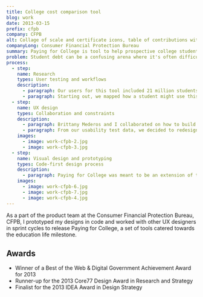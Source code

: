 ```yaml
---
title: College cost comparison tool
blog: work
date: 2013-03-15
prefix: cfpb
company: CFPB
alt: Collage of scale and certificate icons, table of contributions with elements, and total costs breakdown layout element.
companyLong: Consumer Financial Protection Bureau
summary: Paying for College is tool to help prospective college students and their families decipher how much a college degree actually costs. The cost comparison worksheet computes the actual cost of the chosen schools by comparing tuition, books, and other expenses, and estimates post-school debt and overall debt burden.
problem: Student debt can be a confusing arena where it's often difficult to understand how to compare the financial benefits of getting a college degree. Getting a college degree is often a part of the American dream, but students and parents taking on this debt often fail to realize the debt burden after school. This tool aims to help 21 million prospective college students and their high school counselors.
process:
  - step:
    name: Research
    types: User testing and workflows
    description:
      - paragraph: Our users for this tool included 21 million students enrolling in college every year and their guidance counselors. Our team of consisting of a product manager, developer, UX designer, and myself also worked with the CFPB “Students Team” delving into student debt data and the Department of Education.
      - paragraph: Starting out, we mapped how a student might use this tool as they applied for colleges and student loans. This included researching schools, filling of a FAFSA application, choosing a loan, comparing costs of different colleges, managing money, and finally repaying debt. We conducted usability tests which revealed the beta tool was ineffective because it’s layout was difficult to understand.
  - step:
    name: UX design
    types: Collaboration and constraints
    description:
      - paragraph: Brittany Mederos and I collaborated on how to build this tool, whiteboarding out different scenarios that we’d both elaborate on and test. We ran into issues of how users were going to input data (if at all), how we would integrate two-year and four-year programs, and how to easily compare costs of different programs. This stemmed from working inter-agency with the Department of Education.
      - paragraph: From our usability test data, we decided to redesign with a new layout which would include school indicators so students could compare more effectively, and a GI Bill calculator to calculate eligible benefits. We decided to move forward with a prototype to enable better user testing of the tool.
    images:
      - image: work-cfpb-2.jpg
      - image: work-cfpb-3.jpg
  - step:
    name: Visual design and prototyping
    types: Code-first design process
    description:
      - paragraph: Paying for College was meant to be an extension of the Consumer Financial Protection Bureau brand. It drew inspiration from the light usage of color on the rest of the website while focusing primarily on interactions. One of the more interesting parts of the interface was the sticky input header that allowed users to easily switch between schools, and the sticky footer containing important debt information that would attach itself to the bottom of the page once the user reached far enough down the cost table.
    images:
      - image: work-cfpb-6.jpg
      - image: work-cfpb-7.jpg
      - image: work-cfpb-4.jpg
---
```


As a part of the product team at the Consumer Financial Protection Bureau, CFPB, I prototyped my designs in code and worked with other UX designers in sprint cycles to release Paying for College, a set of tools catered towards the education life milestone.

## Awards

- Winner of a Best of the Web & Digital Government Achievement Award for 2013
- Runner-up for the 2013 Core77 Design Award in Research and Strategy
- Finalist for the 2013 IDEA Award in Design Strategy
